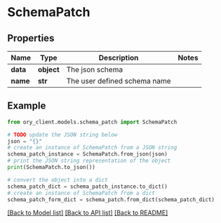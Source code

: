 # SchemaPatch


## Properties

Name | Type | Description | Notes
------------ | ------------- | ------------- | -------------
**data** | **object** | The json schema | 
**name** | **str** | The user defined schema name | 

## Example

```python
from ory_client.models.schema_patch import SchemaPatch

# TODO update the JSON string below
json = "{}"
# create an instance of SchemaPatch from a JSON string
schema_patch_instance = SchemaPatch.from_json(json)
# print the JSON string representation of the object
print(SchemaPatch.to_json())

# convert the object into a dict
schema_patch_dict = schema_patch_instance.to_dict()
# create an instance of SchemaPatch from a dict
schema_patch_form_dict = schema_patch.from_dict(schema_patch_dict)
```
[[Back to Model list]](../README.md#documentation-for-models) [[Back to API list]](../README.md#documentation-for-api-endpoints) [[Back to README]](../README.md)


